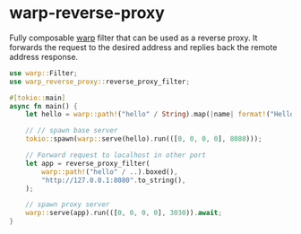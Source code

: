 # warp-reverse-proxy

Fully composable [warp](https://github.com/seanmonstar/warp) filter that can be used as a reverse proxy. It forwards the request to the 
desired address and replies back the remote address response.


```rust
use warp::Filter;
use warp_reverse_proxy::reverse_proxy_filter;

#[tokio::main]
async fn main() {
    let hello = warp::path!("hello" / String).map(|name| format!("Hello, {}!", name));

    // // spawn base server
    tokio::spawn(warp::serve(hello).run(([0, 0, 0, 0], 8080)));

    // Forward request to localhost in other port
    let app = reverse_proxy_filter(
        warp::path!("hello" / ..).boxed(),
        "http://127.0.0.1:8080".to_string(),
    );

    // spawn proxy server
    warp::serve(app).run(([0, 0, 0, 0], 3030)).await;
}
```